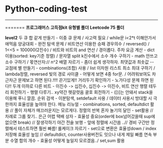 # Python-coding-test
---
=======
**프로그래머스 고득점kit 유형별 폴더**
**Leetcode 75 폴더**

**level2**
두 큐 합 같게 만들기 - 이중 큐 문제 / 사고력 필요 / while문 i<2*t 이해안가서 애먹음
양궁대회 - 완전 탐색 문제 / 비트연산 이용한 승패 경우의수 / reversed() / 1<<5 = 100000(2진수) / 비트와 비트의 and 연산 / 경이롭다.
주차 요금 계산 - dict 이용(sorted: key기준 정렬) / 문자열 split
k진수에서 소수 개수 구하기 - math 안쓰고 소수 구하기 / 몫연산자:// 
n^2 배열 자르기 - 좀더 쉽게 생각하자.
최댓값과 최솟값 --
교점에 별 만들기 - combinations(조합) 사용 / list 이차원 리스트  최소 최대 구하기 / lambda정렬, reversed
빛의 경로 사이클 - 어떻게 보면 4중 for문. / 어려워보여도 차근차근 문제보고 하면 된다.!!!! 끈기있게!!
거리두기 확인하기 - 노가다성 문제 하면 된다!!
두개 이하로 다른 비트 - 이진수 -> 십진수, 십진수 -> 이진수, 비트 연산
행렬 테두리 회전하기 - 행렬 다루기.. xy약간 헷갈렷음
괄호 회전하기 - ([)]는 안돼서 stack을 이용해 푸니 깔끔.
순위 검색 - 이분탐색, setdefault 사용 / 데이터 사용시 방대할 시 극한까지 효율성을 높여야 한다.
메뉴 리뉴얼 - combinations, sorted, defaultdict 활용 // 풀이 자체가 매끄러운지는 모르게다. 정렬의 반복
혼자 놀기의 달인 - set활용 // 차례로 그룹 찾기.. 은근 어렵
택배 상자 - 효율성 중요(order에 box넘어갔을때 sup에 없으면 break) // 잘생각하기
야간 전술 보행 - 앞에 정렬에 시간씀 ..// 경비 구간만 정렬해서 테스트하면 훨씬 빠름! 
롤케이크 자르기 - set으로 변환은 효율성down / index저장해 효율성 높임 // defaultdict, counter사용버전도 잇으나 내게 제일 빠름
연속 부분 수열 합의 개수 - 효율성 어떻게 높일지 모르겠음../ set,sum 활용